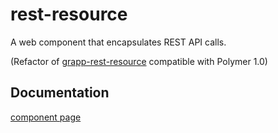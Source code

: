 # rest-resource

A web component that encapsulates REST API calls.

(Refactor of [grapp-rest-resource](https://github.com/grappendorf/grapp-rest-resource) compatible with Polymer 1.0)

## Documentation
[component page](http://gazal-k.github.io/rest-resource/)